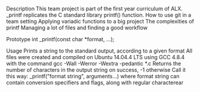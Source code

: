 Description
This team project is part of the first year curriculum of ALX. _printf replicates the C standard library printf() function.
How to use git in a team setting
Applying variadic functions to a big project
The complexities of printf
Managing a lot of files and finding a good workflow

Prototype
int _printf(const char *format, ...);

Usage
Prints a string to the standard output, according to a given format
All files were created and compiled on Ubuntu 14.04.4 LTS using GCC 4.8.4 with the command gcc -Wall -Werror -Wextra -pedantic *.c
Returns the number of characters in the output string on success, -1 otherwise
Call it this way: _printf("format string", arguments...) where format string can contain conversion specifiers and flags, along with regular characterear
